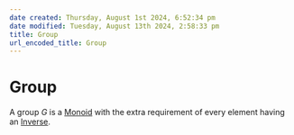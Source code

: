 ```yaml
---  
date created: Thursday, August 1st 2024, 6:52:34 pm  
date modified: Tuesday, August 13th 2024, 2:58:33 pm  
title: Group  
url_encoded_title: Group  
---  
```

# Group  
A group $G$ is a [Monoid](../Monoids/Monoid.md) with the extra requirement of every element having an [Inverse](../Inverse.md).  

